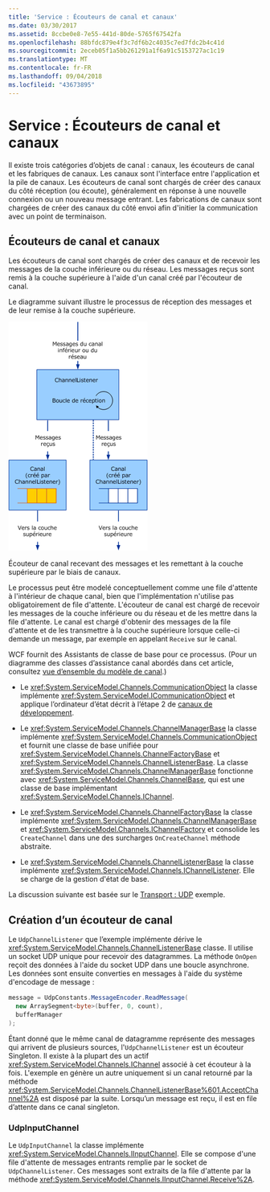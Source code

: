 ```yaml
---
title: 'Service : Écouteurs de canal et canaux'
ms.date: 03/30/2017
ms.assetid: 8ccbe0e8-7e55-441d-80de-5765f67542fa
ms.openlocfilehash: 88bfdc879e4f3c7df6b2c4035c7ed7fdc2b4c41d
ms.sourcegitcommit: 2eceb05f1a5bb261291a1f6a91c5153727ac1c19
ms.translationtype: MT
ms.contentlocale: fr-FR
ms.lasthandoff: 09/04/2018
ms.locfileid: "43673895"
---
```

# <a name="service-channel-listeners-and-channels"></a>Service : Écouteurs de canal et canaux

Il existe trois catégories d’objets de canal : canaux, les écouteurs de canal et les fabriques de canaux. Les canaux sont l'interface entre l'application et la pile de canaux. Les écouteurs de canal sont chargés de créer des canaux du côté réception (ou écoute), généralement en réponse à une nouvelle connexion ou un nouveau message entrant. Les fabrications de canaux sont chargées de créer des canaux du côté envoi afin d'initier la communication avec un point de terminaison.

## <a name="channel-listeners-and-channels"></a>Écouteurs de canal et canaux

Les écouteurs de canal sont chargés de créer des canaux et de recevoir les messages de la couche inférieure ou du réseau. Les messages reçus sont remis à la couche supérieure à l'aide d'un canal créé par l'écouteur de canal.

Le diagramme suivant illustre le processus de réception des messages et de leur remise à la couche supérieure.

![Écouteurs de canal et canaux](./media/wcfc-wcfchannelsigure1highlevelc.gif "wcfc_WCFChannelsigure1HighLevelc")

Écouteur de canal recevant des messages et les remettant à la couche supérieure par le biais de canaux.

Le processus peut être modelé conceptuellement comme une file d'attente à l'intérieur de chaque canal, bien que l'implémentation n'utilise pas obligatoirement de file d'attente. L'écouteur de canal est chargé de recevoir les messages de la couche inférieure ou du réseau et de les mettre dans la file d'attente. Le canal est chargé d'obtenir des messages de la file d'attente et de les transmettre à la couche supérieure lorsque celle-ci demande un message, par exemple en appelant `Receive` sur le canal.

WCF fournit des Assistants de classe de base pour ce processus. (Pour un diagramme des classes d’assistance canal abordés dans cet article, consultez [vue d’ensemble du modèle de canal](channel-model-overview.md).)

- Le <xref:System.ServiceModel.Channels.CommunicationObject> la classe implémente <xref:System.ServiceModel.ICommunicationObject> et applique l’ordinateur d’état décrit à l’étape 2 de [canaux de développement](developing-channels.md).

- Le <xref:System.ServiceModel.Channels.ChannelManagerBase> la classe implémente <xref:System.ServiceModel.Channels.CommunicationObject> et fournit une classe de base unifiée pour <xref:System.ServiceModel.Channels.ChannelFactoryBase> et <xref:System.ServiceModel.Channels.ChannelListenerBase>. La classe <xref:System.ServiceModel.Channels.ChannelManagerBase> fonctionne avec <xref:System.ServiceModel.Channels.ChannelBase>, qui est une classe de base implémentant <xref:System.ServiceModel.Channels.IChannel>.

- Le <xref:System.ServiceModel.Channels.ChannelFactoryBase> la classe implémente <xref:System.ServiceModel.Channels.ChannelManagerBase> et <xref:System.ServiceModel.Channels.IChannelFactory> et consolide les `CreateChannel` dans une des surcharges `OnCreateChannel` méthode abstraite.

- Le <xref:System.ServiceModel.Channels.ChannelListenerBase> la classe implémente <xref:System.ServiceModel.Channels.IChannelListener>. Elle se charge de la gestion d'état de base.

La discussion suivante est basée sur le [Transport : UDP](../../../../docs/framework/wcf/samples/transport-udp.md) exemple.

## <a name="creating-a-channel-listener"></a>Création d’un écouteur de canal

Le `UdpChannelListener` que l’exemple implémente dérive le <xref:System.ServiceModel.Channels.ChannelListenerBase> classe. Il utilise un socket UDP unique pour recevoir des datagrammes. La méthode `OnOpen` reçoit des données à l'aide du socket UDP dans une boucle asynchrone. Les données sont ensuite converties en messages à l'aide du système d'encodage de message :

```csharp
message = UdpConstants.MessageEncoder.ReadMessage(
  new ArraySegment<byte>(buffer, 0, count),
  bufferManager
);
```

Étant donné que le même canal de datagramme représente des messages qui arrivent de plusieurs sources, l'`UdpChannelListener` est un écouteur Singleton. Il existe à la plupart des un actif <xref:System.ServiceModel.Channels.IChannel> associé à cet écouteur à la fois. L'exemple en génère un autre uniquement si un canal retourné par la méthode <xref:System.ServiceModel.Channels.ChannelListenerBase%601.AcceptChannel%2A> est disposé par la suite. Lorsqu’un message est reçu, il est en file d’attente dans ce canal singleton.

### <a name="udpinputchannel"></a>UdpInputChannel

Le `UdpInputChannel` la classe implémente <xref:System.ServiceModel.Channels.IInputChannel>. Elle se compose d'une file d'attente de messages entrants remplie par le socket de `UdpChannelListener`. Ces messages sont extraits de la file d'attente par la méthode <xref:System.ServiceModel.Channels.IInputChannel.Receive%2A>.
